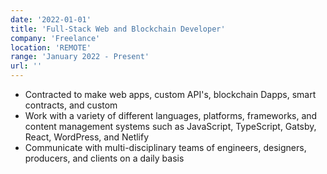```yaml
---
date: '2022-01-01'
title: 'Full-Stack Web and Blockchain Developer'
company: 'Freelance'
location: 'REMOTE'
range: 'January 2022 - Present'
url: ''
---
```


- Contracted to make web apps, custom API's, blockchain Dapps, smart contracts, and custom
- Work with a variety of different languages, platforms, frameworks, and content management systems such as JavaScript, TypeScript, Gatsby, React, WordPress, and Netlify
- Communicate with multi-disciplinary teams of engineers, designers, producers, and clients on a daily basis
